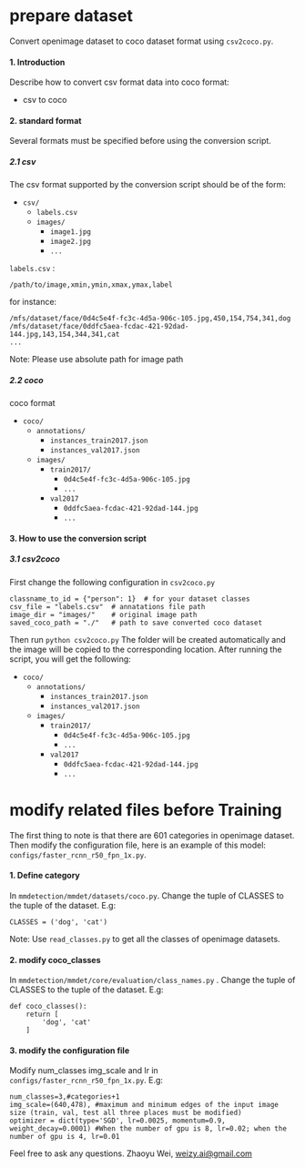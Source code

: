 # prepare dataset
Convert openimage dataset to coco dataset format using `csv2coco.py`.
<h4 id="1">1. Introduction</h4>

Describe how to convert csv format data into coco format:

- csv to coco


<h4 id="2">2. standard format</h4>

Several formats must be specified before using the conversion script.

<h5 id="2.1">2.1 csv</h5>


The csv format supported by the conversion script should be of the form:

- `csv/`
    - `labels.csv`
    - `images/`
        - `image1.jpg`
        - `image2.jpg`
        - `...`

`labels.csv` : 

`/path/to/image,xmin,ymin,xmax,ymax,label`

for instance:

```
/mfs/dataset/face/0d4c5e4f-fc3c-4d5a-906c-105.jpg,450,154,754,341,dog
/mfs/dataset/face/0ddfc5aea-fcdac-421-92dad-144.jpg,143,154,344,341,cat
...
```

Note: Please use absolute path for image path


<h5 id="2.2">2.2 coco</h5>

coco format

- `coco/`
    - `annotations/`
        - `instances_train2017.json`
        - `instances_val2017.json`
    - `images/`
        - `train2017/`
            - `0d4c5e4f-fc3c-4d5a-906c-105.jpg`
            - `...`
        - `val2017`
            - `0ddfc5aea-fcdac-421-92dad-144.jpg`
            - `...`



<h4 id="3">3. How to use the conversion script</h4>

<h5 id="3.1">3.1 csv2coco</h5>

First change the following configuration in `csv2coco.py`

```
classname_to_id = {"person": 1}  # for your dataset classes
csv_file = "labels.csv"  # annatations file path
image_dir = "images/"    # original image path
saved_coco_path = "./"   # path to save converted coco dataset
```

Then run `python csv2coco.py`
The folder will be created automatically and the image will be copied to the corresponding location. After running the script, you will get the following:

- `coco/`
    - `annotations/`
        - `instances_train2017.json`
        - `instances_val2017.json`
    - `images/`
        - `train2017/`
            - `0d4c5e4f-fc3c-4d5a-906c-105.jpg`
            - `...`
        - `val2017`
            - `0ddfc5aea-fcdac-421-92dad-144.jpg`
            - `...`

# modify related files before Training
The first thing to note is that there are 601 categories in openimage dataset. Then modify the configuration file, here is an example of this model: `configs/faster_rcnn_r50_fpn_1x.py`.

<h4 id="1">1. Define category</h4>

In `mmdetection/mmdet/datasets/coco.py`. Change the tuple of CLASSES to the tuple of the dataset. E.g:

```
CLASSES = ('dog', 'cat')
```
Note: Use `read_classes.py` to get all the classes of openimage datasets.

<h4 id="1">2. modify coco_classes</h4>

In `mmdetection/mmdet/core/evaluation/class_names.py` . Change the tuple of CLASSES to the tuple of the dataset. E.g:

```
def coco_classes():
    return [
        'dog', 'cat'
    ]
```

<h4 id="1">3. modify the configuration file</h4>

Modify num_classes img_scale and lr in `configs/faster_rcnn_r50_fpn_1x.py`. E.g:

```
num_classes=3,#categories+1
img_scale=(640,478), #maximum and minimum edges of the input image size (train, val, test all three places must be modified)
optimizer = dict(type='SGD', lr=0.0025, momentum=0.9, weight_decay=0.0001) #When the number of gpu is 8, lr=0.02; when the number of gpu is 4, lr=0.01
```

Feel free to ask any questions. Zhaoyu Wei, weizy.ai@gmail.com
